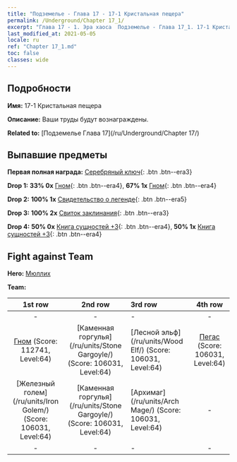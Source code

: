 ```yaml
---
title: "Подземелье - Глава 17 - 17-1 Кристальная пещера"
permalink: /Underground/Chapter 17_1/
excerpt: "Глава 17 - 1. Эра хаоса  Подземелье - Глава 17_1. 17-1 Кристальная пещера"
last_modified_at: 2021-05-05
locale: ru
ref: "Chapter 17_1.md"
toc: false
classes: wide
---
```


## Подробности

 **Имя:** 17-1 Кристальная пещера

 **Описание:** Ваши труды будут вознаграждены.

 **Related to:** [Подземелье Глава 17](/ru/Underground/Chapter 17/)

## Выпавшие предметы

 **Первая полная награда:** [Серебряный ключ](/ItemsRU/con_693/){: .btn .btn--era3}

 **Drop 1:** **33% 0x** [Гном](/ItemsRU/unt_200/){: .btn .btn--era4}, **67% 1x** [Гном](/ItemsRU/unt_200/){: .btn .btn--era4}

 **Drop 2:** **100% 1x** [Свидетельство о легенде](/ItemsRU/mat_67/){: .btn .btn--era5}

 **Drop 3:** **100% 2x** [Свиток заклинания](/ItemsRU/con_694/){: .btn .btn--era3}

 **Drop 4:** **50% 0x** [Книга сущностей +3](/ItemsRU/mat_60/){: .btn .btn--era4}, **50% 1x** [Книга сущностей +3](/ItemsRU/mat_60/){: .btn .btn--era4}


## Fight against Team
 **Hero:** [Мюллих](/ru/heroes/Mullich/)

 **Team:**


  | 1st row | 2nd row | 3rd row | 4th row |
  |:----:|:----:|:----|:----:|
  | - | - | - | - |
  | [Гном](/ru/units/Dwarf/) (Score: 112741, Level:64)  | [Каменная горгулья](/ru/units/Stone Gargoyle/) (Score: 106031, Level:64)  | [Лесной эльф](/ru/units/Wood Elf/) (Score: 106031, Level:64)  | [Пегас](/ru/units/Pegasus/) (Score: 106031, Level:64)  |
  | [Железный голем](/ru/units/Iron Golem/) (Score: 106031, Level:64)  | [Каменная горгулья](/ru/units/Stone Gargoyle/) (Score: 106031, Level:64)  | [Архимаг](/ru/units/Arch Mage/) (Score: 106031, Level:64)  | - |
  | - | - | - | - |


